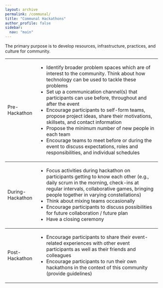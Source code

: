 ```yaml
---
layout: archive
permalink: /communal/
title: "Communal Hackathons"
author_profile: false
sidebar:
  nav: "main"
---
```


<p>The primary purpose is to develop resources, infrastructure, practices, and culture for community.</p>

<div>
<table style="width: 100%;">
  <tr style="border-top: thin solid;">
    <td style="width: 20%;">Pre-Hackathon</td>
    <td style="width: 80%;">
      <ul>
        <li>Identify broader problem spaces which are of interest to the community. Think about how technology can be used to tackle these problems</li>
        <li>Set up a communication channel(s) that participants can use before, throughout and after the event</li>
        <li>Encourage participants to self-form teams, propose project ideas, share their motivations, skillsets, and contact information</li>
        <li>Propose the minimum number of new people in each team</li>
        <li>Encourage teams to meet before or during the event to discuss expectations, roles and responsibilities, and individual schedules</li>
      </ul>
    </td>
  </tr>
  <tr style="border-top: thin solid;">
    <td>During-Hackathon</td>
    <td>
      <ul>
        <li>Focus activities during hackathon on participants getting to know each other (e.g., daily scrum in the morning, check-ins at regular intervals, collaborative games, bringing people together in varying constellations)</li>
        <li>Think about mixing teams occasionally</li>
        <li>Encourage participants to discuss possibilities for future collaboration / future plan</li>
        <li>Have a closing ceremony</li>
      </ul>
    </td>
  </tr>
  <tr style="border-top: thin solid;">
  <td>Post-Hackathon</td>
    <td>
      <ul>
        <li>Encourage participants to share their event-related experiences with other event participants as well as their friends and colleagues</li>
        <li>Encourage participants to run their own hackathons in the context of this community (provide guidelines)</li>
      </ul>
    </td>
  </tr>
</table>
</div>
